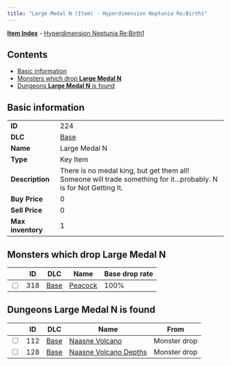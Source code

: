 ```yaml
---
title: "Large Medal N (Item) - Hyperdimension Neptunia Re;Birth1"
---
```


[**Item Index**](/neptunia/rb1/item/index.html) - [Hyperdimension Neptunia Re;Birth1](/neptunia/rb1)

## Contents

- [Basic information](#basic-information)
- [Monsters which drop **Large Medal N**](#monsters-which-drop-large-medal-n)
- [Dungeons **Large Medal N** is found](#dungeons-large-medal-n-is-found)

## Basic information

|   |   |
| -- | -- |
| **ID** | 224 |
| **DLC** | [Base](/neptunia/rb1/dlc/1-base.html) |
| **Name** | Large Medal N |
| **Type** | Key Item |
| **Description** | There is no medal king, but get them all! Someone will trade something for it...probably. N is for Not Getting It. |
| **Buy Price** | 0 |
| **Sell Price** | 0 |
| **Max inventory** | 1 |

## Monsters which drop **Large Medal N**

|    | ID | DLC | Name | Base drop rate |
| -- | -- | --- | ---- | -------------- |
| <input type="checkbox" id="rb1-monster-1-318" class="trackbox" /> | 318 | [Base](/neptunia/rb1/dlc/1-base.html) | [Peacock](/neptunia/rb1/monster/1-318-peacock.html) | 100% |

## Dungeons **Large Medal N** is found

|    | ID | DLC | Name | From |
| -- | -- | --- | ---- | ---- |
| <input type="checkbox" id="rb1-dungeon-1-112" class="trackbox" /> | 112 | [Base](/neptunia/rb1/dlc/1-base.html) | [Naasne Volcano](/neptunia/rb1/dungeon/1-112-naasne-volcano.html) | Monster drop |
| <input type="checkbox" id="rb1-dungeon-1-128" class="trackbox" /> | 128 | [Base](/neptunia/rb1/dlc/1-base.html) | [Naasne Volcano Depths](/neptunia/rb1/dungeon/1-128-naasne-volcano-depths.html) | Monster drop |